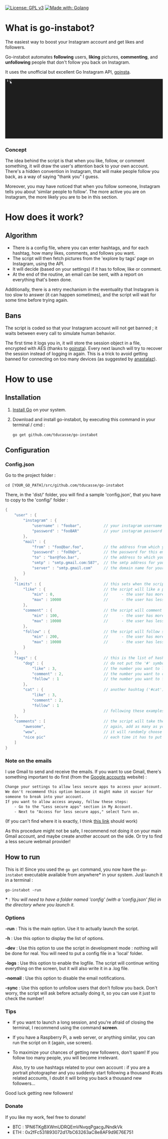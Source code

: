 [![License: GPL v3](https://img.shields.io/badge/License-GPL%20v3-blue.svg)](https://www.gnu.org/licenses/gpl-3.0) [![Made with: Golang](https://img.shields.io/badge/Made%20with-Golang-brightgreen.svg)](https://golang.org/)
# What is go-instabot?

The easiest way to boost your Instagram account and get likes and followers.

Go-instabot automates **following** users, **liking** pictures, **commenting**, and **unfollowing** people that don't follow you back on Instagram.

It uses the unofficial but excellent Go Instagram API, [goinsta](https://github.com/ahmdrz/goinsta).

![Instabot demo gif](/docs/instabot.gif)

### Concept
The idea behind the script is that when you like, follow, or comment something, it will draw the user's attention back to your own account. There's a hidden convention in Instagram, that will make people follow you back, as a way of saying "thank you" I guess.

Moreover, you may have noticed that when you follow someone, Instagram tells you about 'similar people to follow'. The more active you are on Instagram, the more likely you are to be in this section.


# How does it work?
## Algorithm
- There is a config file, where you can enter hashtags, and for each hashtag, how many likes, comments, and follows you want.
- The script will then fetch pictures from the 'explore by tags' page on Instagram, using the API.
- It will decide (based on your settings) if it has to follow, like or comment.
- At the end of the routine, an email can be sent, with a report on everything that's been done.

Additionally, there is a retry mechanism in the eventuality that Instagram is too slow to answer (it can happen sometimes), and the script will wait for some time before trying again.

## Bans
The script is coded so that your Instagram account will not get banned ; it waits between every call to simulate human behavior.

The first time it logs you in, it will store the session object in a file, encrypted with AES (thanks to [goinsta](https://github.com/ahmdrz/goinsta)). Every next launch will try to recover the session instead of logging in again. This is a trick to avoid getting banned for connecting on too many devices (as suggested by [anastalaz](https://github.com/tducasse/go-instabot/issues/1)).


# How to use
## Installation

1. [Install Go](https://golang.org/doc/install) on your system.

2. Download and install go-instabot, by executing this command in your terminal / cmd :

   `go get github.com/tducasse/go-instabot`

## Configuration
### Config.json
Go to the project folder :

`cd [YOUR_GO_PATH]/src/github.com/tducasse/go-instabot`

There, in the 'dist/' folder, you will find a sample 'config.json', that you have to copy to the 'config/' folder :

```go
{
    "user" : {
        "instagram" : {
            "username" : "foobar",          // your instagram username
            "password" : "fooBAR"           // your instagram password
        },
        "mail" : {
            "from" : "foo@bar.foo",         // the address from which you want to send the emails
            "password" : "foOb@r",          // the password for this email address
            "to" : "bar@foo.bar",           // the address to which you want to send the emails
            "smtp" : "smtp.gmail.com:587",  // the smtp address for your mail server
            "server" : "smtp.gmail.com"     // the domain name for your server
        }
    },
    "limits" : {                            // this sets when the script will choose to do something
        "like" : {                          // the script will like a picture only if :
            "min" : 0,                      //      - the user has more than 0 followers
            "max" : 10000                   //      - the user has less than 10000 followers  
        },
        "comment" : {                       // the script will comment only if :
            "min" : 100,                    //      - the user has more than 100 followers
            "max" : 10000                   //      - the user has less than 10000 followers  
        },
        "follow" : {                        // the script will follow someone only if :
            "min" : 200,                    //      - the user has more than 200 followers
            "max" : 10000                   //      - the user has less than 10000 followers  
        }
    },
    "tags" : {                              // this is the list of hashtags you want to explore
        "dog" : {                           // do not put the '#' symbol
            "like" : 3,                     // the number you want to like
            "comment" : 2,                  // the number you want to comment
            "follow" : 1                    // the number you want to follow
        },
        "cat" : {                           // another hashtag ('#cat')
            "like" : 3,
            "comment" : 2,
            "follow" : 1
        }                                   // following these examples, add as many as you want
    },
    "comments" : [                          // the script will take the comments from the following list
        "awesome",                          // again, add as many as you want
        "wow",                              // it will randomly choose one 
        "nice pic"                          // each time it has to put a comment
    ]
}
```

### Note on the emails

I use Gmail to send and receive the emails. If you want to use Gmail, there's something important to do first (from the [Google accounts](https://support.google.com/accounts/answer/6010255) website) :
```
Change your settings to allow less secure apps to access your account.
We don't recommend this option because it might make it easier for someone to break into your account.
If you want to allow access anyway, follow these steps:
    - Go to the "Less secure apps" section in My Account.
    - Next to "Access for less secure apps," select Turn on.
```
(If you can't find where it is exactly, I think [this link](https://myaccount.google.com/security) should work)

As this procedure might not be safe, I recommend not doing it on your main Gmail account, and maybe create another account on the side. Or try to find a less secure webmail provider!

## How to run
This is it!
Since you used the `go get` command, you now have the `go-instabot` executable available from anywhere* in your system. Just launch it in a terminal :

`go-instabot -run`

**\*** : *You will need to have a folder named 'config' (with a 'config.json' file) in the directory where you launch it.*

### Options
**-run** : This is the main option. Use it to actually launch the script.

**-h** : Use this option to display the list of options.

**-dev** : Use this option to use the script in development mode : nothing will be done for real. You will need to put a config file in a 'local' folder.

**-logs** : Use this option to enable the logfile. The script will continue writing everything on the screen, but it will also write it in a .log file.

**-nomail** : Use this option to disable the email notifications.

**-sync** : Use this option to unfollow users that don't follow you back. Don't worry, the script will ask before actually doing it, so you can use it just to check the number!

### Tips
- If you want to launch a long session, and you're afraid of closing the terminal, I recommend using the command __screen__.
- If you have a Raspberry Pi, a web server, or anything similar, you can run the script on it (again, use screen).
- To maximize your chances of getting new followers, don't spam! If you follow too many people, you will become irrelevant.

  Also, try to use hashtags related to your own account : if you are a portrait photographer and you suddenly start following a thousand #cats related accounts, I doubt it will bring you back a thousand new followers...
  
Good luck getting new followers!

### Donate
If you like my work, feel free to donate!

- BTC : 1PN6TKgBXWmUDRQEmVNvqqPgacgJNndkVk
- ETH : 0x2fFc531893072d17bC63263aC8e8AF9d9E76E751
